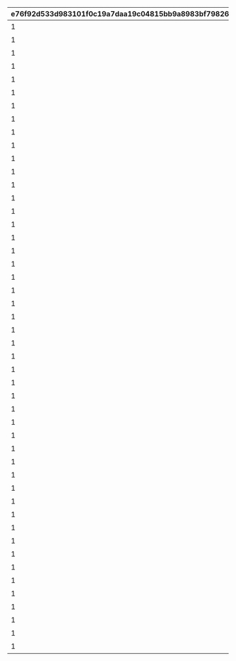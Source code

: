 |e76f92d533d983101f0c19a7daa19c04815bb9a8983bf798268e42598914d8df|e523c22eecac4167c1c278db097361051136ed30b8dd3b82c5c969d1c86a1ce6|943cafc66a3ad13a329406a2529d4419f8c1988f39de971b9ae1a41647787f50|5f356f4e04c92dc7cde77a8a4ebc9991137886ab61c155a81ba8a830c98b7b0f|5e5fe4ad31983c293cf79d5b680214e2900355380169263aa300f43a76837337|
| --- | --- | --- | --- | --- |
|1|1|20021103|リマのインタビュー|1001001|
|1|2|20021103|キャルのインタビュー|1001002|
|1|3|20021103|タマキのインタビュー|1001003|
|1|4|20021103|トモのインタビュー|1001004|
|1|5|20021105|クリスティーナ・アキノのインタビュー|1002001|
|1|6|20021105|シオリ・キョウカのインタビュー|1002002|
|1|7|20021105|ぺコリーヌのインタビュー|1002003|
|1|8|20021105|モニカのインタビュー|1002004|
|1|9|20021109|アユミのインタビュー|1003001|
|1|10|20021109|リンのインタビュー|1003002|
|1|11|20021109|ミソギのインタビュー|1003003|
|1|12|20021109|ジュンのインタビュー|1003004|
|1|13|20021113|ミミのインタビュー|1004001|
|1|14|20021113|スズメのインタビュー|1004002|
|1|15|20021113|ユカリのインタビュー|1004003|
|1|16|20021113|マツリのインタビュー|1004004|
|1|17|20021102|1区レース開始前|2001001|
|1|18|20021103|1区レース終了後|2001002|
|1|19|20021105|2区レース開始前|2002001|
|1|20|20021105|2区レース終了後|2002002|
|1|21|20021107|3区レース開始前|2003001|
|1|22|20021109|3区レース終了後|2003002|
|1|23|20021109|4区レース開始前|2004001|
|1|24|20021113|4区レース終了後|2004002|
|1|25|20021102|美食殿ギルド紹介|3001001|
|1|26|20021102|王宮騎士団ギルド紹介|3001002|
|1|27|20021102|リトルリリカルギルド紹介|3001003|
|1|28|20021102|ヴァイスフリューゲルギルド紹介|3001004|
|1|29|20021102|メルクリウス財団ギルド紹介|3001005|
|1|30|20021102|エリザベスパークギルド紹介|3001006|
|1|31|20021115|美食殿レース感想|3002001|
|1|32|20021115|王宮騎士団レース感想|3002002|
|1|33|20021115|リトルリリカルレース感想|3002003|
|1|34|20021115|ヴァイスフリューゲルレース感想|3002004|
|1|35|20021115|メルクリウス財団レース感想|3002005|
|1|36|20021115|エリザベスパークレース感想|3002006|
|1|37|20021103|1区ハイライト　１|4001001|
|1|38|20021103|1区ハイライト　２|4001002|
|1|39|20021103|1区ハイライト　３|4001003|
|1|40|20021105|2区ハイライト　１|4002001|
|1|41|20021105|2区ハイライト　２|4002002|
|1|42|20021105|2区ハイライト　３|4002003|
|1|43|20021107|3区ハイライト　１|4003001|
|1|44|20021107|3区ハイライト　２|4003002|
|1|45|20021109|4区ハイライト　１|4004001|
|1|46|20021111|4区ハイライト　２|4004002|
|1|47|20021111|4区ハイライト　３|4004003|
|1|48|20021113|4区ハイライト　４|4004004|